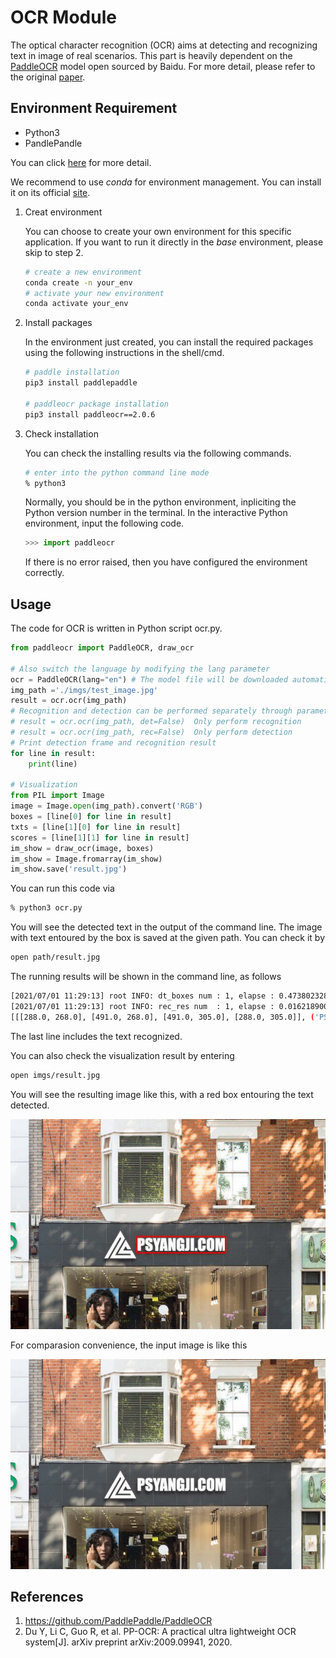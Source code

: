 # OCR Module

The optical character recognition (OCR) aims at detecting and recognizing text in image of real scenarios. This part is heavily dependent on the [PaddleOCR](https://github.com/PaddlePaddle/PaddleOCR) model open sourced by Baidu. For more detail, please refer to the original [paper](https://github.com/PaddlePaddle/PaddleOCR).

## Environment Requirement

* Python3
* PandlePandle

You can click [here](https://github.com/PaddlePaddle/PaddleOCR/blob/release/2.1/doc/doc_en/multi_languages_en.md) for more detail.

We recommend to use *conda* for environment management. You can install it on its official [site](https://www.anaconda.com/products/individual#Downloads).

1. Creat environment

   You can choose to create your own environment for this specific application. If you want to run it directly in the *base* environment, please skip to step 2.

   ```bash
   # create a new environment
   conda create -n your_env
   # activate your new environment
   conda activate your_env
   ```

2. Install packages

   In the environment just created, you can install the required packages using the following instructions in the shell/cmd.

   ```bash
   # paddle installation
   pip3 install paddlepaddle
   
   # paddleocr package installation
   pip3 install paddleocr==2.0.6
   ```

3. Check installation

   You can check the installing results via the following commands.

   ```bash
   # enter into the python command line mode
   % python3
   ```

   Normally, you should be in the python environment, inpliciting the Python version number in the terminal. In the interactive Python environment, input the following code.

   ```python
   >>> import paddleocr
   ```

   If there is no error raised, then you have configured the environment correctly.

## Usage

The code for OCR is written in Python script ocr.py.

```python
from paddleocr import PaddleOCR, draw_ocr

# Also switch the language by modifying the lang parameter
ocr = PaddleOCR(lang="en") # The model file will be downloaded automatically when executed for the first time
img_path ='./imgs/test_image.jpg'
result = ocr.ocr(img_path)
# Recognition and detection can be performed separately through parameter control
# result = ocr.ocr(img_path, det=False)  Only perform recognition
# result = ocr.ocr(img_path, rec=False)  Only perform detection
# Print detection frame and recognition result
for line in result:
    print(line)

# Visualization
from PIL import Image
image = Image.open(img_path).convert('RGB')
boxes = [line[0] for line in result]
txts = [line[1][0] for line in result]
scores = [line[1][1] for line in result]
im_show = draw_ocr(image, boxes)
im_show = Image.fromarray(im_show)
im_show.save('result.jpg')
```

You can run this code via

```bash
% python3 ocr.py
```

You will see the detected text in the output of the command line. The image with text entoured by the box is saved at the given path. You can check it by

```bash
open path/result.jpg
```

 The running results will be shown in the command line, as follows

```bash
[2021/07/01 11:29:13] root INFO: dt_boxes num : 1, elapse : 0.4738023281097412
[2021/07/01 11:29:13] root INFO: rec_res num  : 1, elapse : 0.016218900680541992
[[[288.0, 268.0], [491.0, 268.0], [491.0, 305.0], [288.0, 305.0]], ('PSYANGJI.COM', 0.97459394)]
```

The last line includes the text recognized.

You can also check the visualization result by entering

```bash
open imgs/result.jpg
```

You will see the resulting image like this, with a red box entouring the text detected.

![result](imgs/result.jpg)

For comparasion convenience, the input image is like this

![input](imgs/input.jpg)

## References

1. https://github.com/PaddlePaddle/PaddleOCR
2. Du Y, Li C, Guo R, et al. PP-OCR: A practical ultra lightweight OCR system[J]. arXiv preprint arXiv:2009.09941, 2020.


